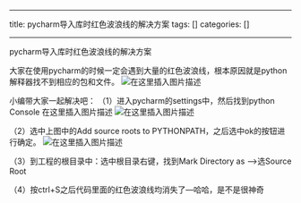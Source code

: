 
--- 
title:  pycharm导入库时红色波浪线的解决方案 
tags: []
categories: [] 

---
pycharm导入库时红色波浪线的解决方案

大家在使用pycharm的时候一定会遇到大量的红色波浪线，根本原因就是python解释器找不到相应的包和文件。 <img src="https://img-blog.csdnimg.cn/ea6c1eb0a3ea4c94bb39f7b17da15fe3.png" alt="在这里插入图片描述">

小编带大家一起解决吧： （1）进入pycharm的settings中，然后找到python Console 在这里插入图片描述 <img src="https://img-blog.csdnimg.cn/14470827029f41748f439c1326c39533.png" alt="在这里插入图片描述">

（2）选中上图中的Add source roots to PYTHONPATH，之后选中ok的按钮进行确定。 <img src="https://img-blog.csdnimg.cn/ce5b3577f3d140cfaca3309cd34e5941.png" alt="在这里插入图片描述">

（3）到工程的根目录中：选中根目录右键，找到Mark Directory as —&gt;选Source Root

（4）按ctrl+S之后代码里面的红色波浪线均消失了—哈哈，是不是很神奇
